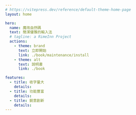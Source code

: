 ```yaml
---
# https://vitepress.dev/reference/default-theme-home-page
layout: home

hero:
  name: 魔改自然碼
  text: 簡潔優雅的輸入法
  # tagline: a RimeInn Project
  actions:
    - theme: brand
      text: 立即開始
      link: ./book/maintenance/install
    - theme: alt
      text: 說明書
      link: ./book

features:
  - title: 收字量大
    details:
  - title: 功能豐富
    details:
  - title: 銳意創新
    details:
---
```


